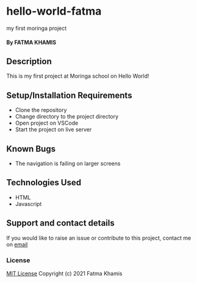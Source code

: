 # hello-world-fatma
my first moringa project

#### By FATMA KHAMIS

## Description
This is my first project at Moringa school on Hello World!

## Setup/Installation Requirements
* Clone the repository
* Change directory to the project directory
* Open project on VSCode
* Start the project on live server

## Known Bugs
* The navigation is failing on larger screens

## Technologies Used
* HTML
* Javascript
## Support and contact details
If you would like to raise an issue or contribute to this project, contact me on [email](mailto:paul@gmail.com)
### License
[MIT License](https://choosealicense.com/licenses/mit/)
Copyright (c) 2021  Fatma Khamis
